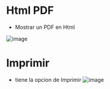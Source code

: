 # Html PDF 

* Mostrar un PDF en Html

![image](https://user-images.githubusercontent.com/107442821/177421478-deec5b23-e49f-4290-8fa0-e7cee16f5772.png)

# Imprimir

* tiene la opcion de Imprimir
![image](https://user-images.githubusercontent.com/107442821/177421854-b5458625-b48b-4a0e-913a-a45777a4ae73.png)
